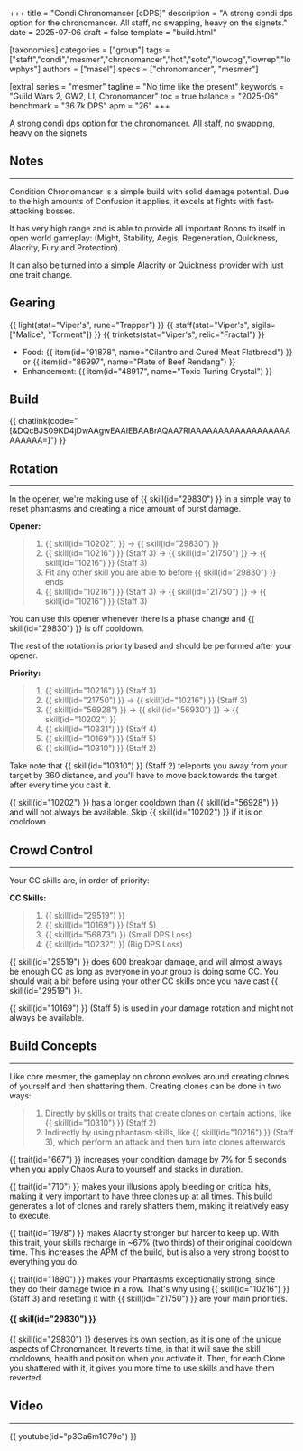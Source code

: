 +++
title = "Condi Chronomancer [cDPS]"
description = "A strong condi dps option for the chronomancer. All staff, no swapping, heavy on the signets."
date = 2025-07-06
draft = false
template = "build.html"

[taxonomies]
categories = ["group"]
tags = ["staff","condi","mesmer","chronomancer","hot","soto","lowcog","lowrep","lowphys"]
authors = ["masel"]
specs = ["chronomancer", "mesmer"]

[extra]
series = "mesmer"
tagline = "No time like the present"
keywords = "Guild Wars 2, GW2, LI, Chronomancer"
toc = true
balance = "2025-06"
benchmark = "36.7k DPS"
apm = "26"
+++

A strong condi dps option for the chronomancer. All staff, no swapping, heavy on the signets

## Notes

---

Condition Chronomancer is a simple build with solid damage potential. Due to the high amounts of Confusion it applies, it excels at fights with fast-attacking bosses. 

It has very high range and is able to provide all important Boons to itself in open world gameplay: (Might, Stability, Aegis, Regeneration, Quickness, Alacrity, Fury and Protection). 

It can also be turned into a simple Alacrity or Quickness provider with just one trait change.

## Gearing

{{ light(stat="Viper's", rune="Trapper") }}
{{ staff(stat="Viper's", sigils=["Malice", "Torment"]) }}
{{ trinkets(stat="Viper's", relic="Fractal") }}

- Food: {{ item(id="91878", name="Cilantro and Cured Meat Flatbread") }} or {{ item(id="86997", name="Plate of Beef Rendang") }}
- Enhancement: {{ item(id="48917", name="Toxic Tuning Crystal") }}

## Build

{{ chatlink(code="[&DQcBJS09KD4jDwAAgwEAAIEBAABrAQAA7RIAAAAAAAAAAAAAAAAAAAAAAAA=]") }}

## Rotation

---

In the opener, we're making use of {{ skill(id="29830") }} in a simple way to reset phantasms and creating a nice amount of burst damage.

**Opener:**
> 1. {{ skill(id="10202") }} -> {{ skill(id="29830") }}
> 2. {{ skill(id="10216") }} (Staff 3) -> {{ skill(id="21750") }} -> {{ skill(id="10216") }} (Staff 3)
> 3. Fit any other skill you are able to before {{ skill(id="29830") }} ends
> 4. {{ skill(id="10216") }} (Staff 3) -> {{ skill(id="21750") }} -> {{ skill(id="10216") }} (Staff 3)

You can use this opener whenever there is a phase change and {{ skill(id="29830") }} is off cooldown.

The rest of the rotation is priority based and should be performed after your opener.

**Priority:**
> 1. {{ skill(id="10216") }} (Staff 3)
> 2. {{ skill(id="21750") }} -> {{ skill(id="10216") }} (Staff 3)
> 3. {{ skill(id="56928") }} -> {{ skill(id="56930") }} -> {{ skill(id="10202") }}
> 4. {{ skill(id="10331") }} (Staff 4)
> 5. {{ skill(id="10169") }} (Staff 5)
> 6. {{ skill(id="10310") }} (Staff 2)

Take note that {{ skill(id="10310") }} (Staff 2) teleports you away from your target by 360 distance, and you'll have to move back towards the target after every time you cast it.

{{ skill(id="10202") }} has a longer cooldown than {{ skill(id="56928") }} and will not always be available. Skip {{ skill(id="10202") }} if it is on cooldown.

## Crowd Control

---

Your CC skills are, in order of priority:

**CC Skills:**
> 1. {{ skill(id="29519") }}
> 2. {{ skill(id="10169") }} (Staff 5)
> 3. {{ skill(id="56873") }} (Small DPS Loss)
> 4. {{ skill(id="10232") }} (Big DPS Loss)

{{ skill(id="29519") }} does 600 breakbar damage, and will almost always be enough CC as long as everyone in your group is doing some CC. You should wait a bit before using your other CC skills once you have cast {{ skill(id="29519") }}.

{{ skill(id="10169") }} (Staff 5) is used in your damage rotation and might not always be available.

## Build Concepts

---

Like core mesmer, the gameplay on chrono evolves around creating clones of yourself and then shattering them.
Creating clones can be done in two ways:
> 1. Directly by skills or traits that create clones on certain actions, like {{ skill(id="10310") }} (Staff 2)
> 2. Indirectly by using phantasm skills, like {{ skill(id="10216") }} (Staff 3), which perform an attack and then turn into clones afterwards

{{ trait(id="667") }} increases your condition damage by 7% for 5 seconds when you apply Chaos Aura to yourself and stacks in duration.

{{ trait(id="710") }} makes your illusions apply bleeding on critical hits, making it very important to have three clones up at all times. This build generates a lot of clones and rarely shatters them, making it relatively easy to execute.

{{ trait(id="1978") }} makes Alacrity stronger but harder to keep up. With this trait, your skills recharge in ~67% (two thirds) of their original cooldown time. This increases the APM of the build, but is also a very strong boost to everything you do.

{{ trait(id="1890") }} makes your Phantasms exceptionally strong, since they do their damage twice in a row. That's why using {{ skill(id="10216") }} (Staff 3) and resetting it with {{ skill(id="21750") }} are your main priorities.

#### {{ skill(id="29830") }}
{{ skill(id="29830") }} deserves its own section, as it is one of the unique aspects of  Chronomancer.
It reverts time, in that it will save the skill cooldowns, health and position when you activate it.
Then, for each Clone you shattered with it, it gives you more time to use skills and have them reverted.



## Video

---

{{ youtube(id="p3Ga6m1C79c") }}
